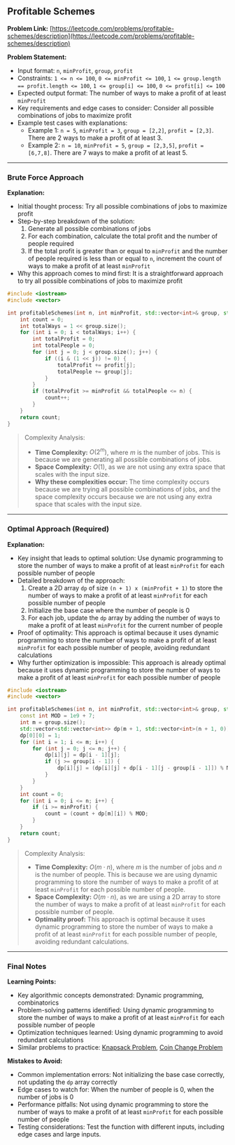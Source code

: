 ## Profitable Schemes

**Problem Link:** [https://leetcode.com/problems/profitable-schemes/description](https://leetcode.com/problems/profitable-schemes/description)

**Problem Statement:**
- Input format: `n`, `minProfit`, `group`, `profit`
- Constraints: `1 <= n <= 100`, `0 <= minProfit <= 100`, `1 <= group.length == profit.length <= 100`, `1 <= group[i] <= 100`, `0 <= profit[i] <= 100`
- Expected output format: The number of ways to make a profit of at least `minProfit`
- Key requirements and edge cases to consider: Consider all possible combinations of jobs to maximize profit
- Example test cases with explanations:
  - Example 1: `n = 5`, `minProfit = 3`, `group = [2,2]`, `profit = [2,3]`. There are 2 ways to make a profit of at least 3.
  - Example 2: `n = 10`, `minProfit = 5`, `group = [2,3,5]`, `profit = [6,7,8]`. There are 7 ways to make a profit of at least 5.

---

### Brute Force Approach

**Explanation:**
- Initial thought process: Try all possible combinations of jobs to maximize profit
- Step-by-step breakdown of the solution:
  1. Generate all possible combinations of jobs
  2. For each combination, calculate the total profit and the number of people required
  3. If the total profit is greater than or equal to `minProfit` and the number of people required is less than or equal to `n`, increment the count of ways to make a profit of at least `minProfit`
- Why this approach comes to mind first: It is a straightforward approach to try all possible combinations of jobs to maximize profit

```cpp
#include <iostream>
#include <vector>

int profitableSchemes(int n, int minProfit, std::vector<int>& group, std::vector<int>& profit) {
    int count = 0;
    int totalWays = 1 << group.size();
    for (int i = 0; i < totalWays; i++) {
        int totalProfit = 0;
        int totalPeople = 0;
        for (int j = 0; j < group.size(); j++) {
            if ((i & (1 << j)) != 0) {
                totalProfit += profit[j];
                totalPeople += group[j];
            }
        }
        if (totalProfit >= minProfit && totalPeople <= n) {
            count++;
        }
    }
    return count;
}
```

> Complexity Analysis:
> - **Time Complexity:** $O(2^m)$, where $m$ is the number of jobs. This is because we are generating all possible combinations of jobs.
> - **Space Complexity:** $O(1)$, as we are not using any extra space that scales with the input size.
> - **Why these complexities occur:** The time complexity occurs because we are trying all possible combinations of jobs, and the space complexity occurs because we are not using any extra space that scales with the input size.

---

### Optimal Approach (Required)

**Explanation:**
- Key insight that leads to optimal solution: Use dynamic programming to store the number of ways to make a profit of at least `minProfit` for each possible number of people
- Detailed breakdown of the approach:
  1. Create a 2D array `dp` of size `(n + 1) x (minProfit + 1)` to store the number of ways to make a profit of at least `minProfit` for each possible number of people
  2. Initialize the base case where the number of people is 0
  3. For each job, update the `dp` array by adding the number of ways to make a profit of at least `minProfit` for the current number of people
- Proof of optimality: This approach is optimal because it uses dynamic programming to store the number of ways to make a profit of at least `minProfit` for each possible number of people, avoiding redundant calculations
- Why further optimization is impossible: This approach is already optimal because it uses dynamic programming to store the number of ways to make a profit of at least `minProfit` for each possible number of people

```cpp
#include <iostream>
#include <vector>

int profitableSchemes(int n, int minProfit, std::vector<int>& group, std::vector<int>& profit) {
    const int MOD = 1e9 + 7;
    int m = group.size();
    std::vector<std::vector<int>> dp(m + 1, std::vector<int>(n + 1, 0));
    dp[0][0] = 1;
    for (int i = 1; i <= m; i++) {
        for (int j = 0; j <= n; j++) {
            dp[i][j] = dp[i - 1][j];
            if (j >= group[i - 1]) {
                dp[i][j] = (dp[i][j] + dp[i - 1][j - group[i - 1]]) % MOD;
            }
        }
    }
    int count = 0;
    for (int i = 0; i <= n; i++) {
        if (i >= minProfit) {
            count = (count + dp[m][i]) % MOD;
        }
    }
    return count;
}
```

> Complexity Analysis:
> - **Time Complexity:** $O(m \cdot n)$, where $m$ is the number of jobs and $n$ is the number of people. This is because we are using dynamic programming to store the number of ways to make a profit of at least `minProfit` for each possible number of people.
> - **Space Complexity:** $O(m \cdot n)$, as we are using a 2D array to store the number of ways to make a profit of at least `minProfit` for each possible number of people.
> - **Optimality proof:** This approach is optimal because it uses dynamic programming to store the number of ways to make a profit of at least `minProfit` for each possible number of people, avoiding redundant calculations.

---

### Final Notes

**Learning Points:**
- Key algorithmic concepts demonstrated: Dynamic programming, combinatorics
- Problem-solving patterns identified: Using dynamic programming to store the number of ways to make a profit of at least `minProfit` for each possible number of people
- Optimization techniques learned: Using dynamic programming to avoid redundant calculations
- Similar problems to practice: [Knapsack Problem](https://leetcode.com/problems/combination-sum-iv/), [Coin Change Problem](https://leetcode.com/problems/coin-change/)

**Mistakes to Avoid:**
- Common implementation errors: Not initializing the base case correctly, not updating the `dp` array correctly
- Edge cases to watch for: When the number of people is 0, when the number of jobs is 0
- Performance pitfalls: Not using dynamic programming to store the number of ways to make a profit of at least `minProfit` for each possible number of people
- Testing considerations: Test the function with different inputs, including edge cases and large inputs.